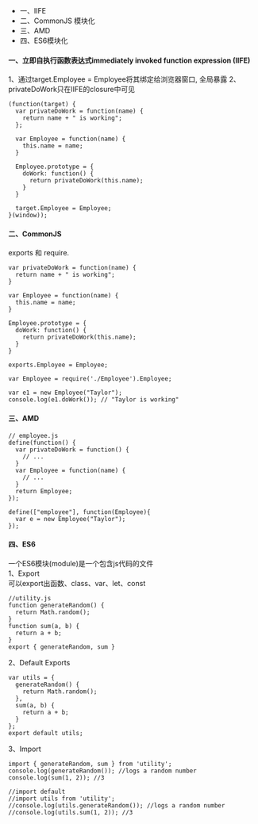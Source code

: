 * 一、IIFE
* 二、CommonJS 模块化
* 三、AMD
* 四、ES6模块化

#### 一、立即自执行函数表达式immediately invoked function expression (IIFE)
1、通过target.Employee = Employee将其绑定给浏览器窗口, 全局暴露
2、privateDoWork只在IIFE的closure中可见
```
(function(target) {
  var privateDoWork = function(name) {
    return name + " is working";
  };

  var Employee = function(name) {
    this.name = name;
  }

  Employee.prototype = {
    doWork: function() {
      return privateDoWork(this.name);
    }
  }

  target.Employee = Employee;
}(window));
```
#### 二、CommonJS
exports 和 require.
```
var privateDoWork = function(name) {
  return name + " is working";
}

var Employee = function(name) {
  this.name = name;
}

Employee.prototype = {
  doWork: function() {
    return privateDoWork(this.name);
  }
}

exports.Employee = Employee;
```
```
var Employee = require('./Employee').Employee;

var e1 = new Employee("Taylor");
console.log(e1.doWork()); // "Taylor is working"
```
#### 三、AMD
```
// employee.js
define(function() {
  var privateDoWork = function() {
    // ...
  }
  var Employee = function(name) {
    // ...
  }
  return Employee;
});
```
```
define(["employee"], function(Employee){
  var e = new Employee("Taylor");
});
```
#### 四、ES6
一个ES6模块(module)是一个包含js代码的文件 <br />
1、Export <br />
可以export出函数、class、var、let、const
```
//utility.js
function generateRandom() {
  return Math.random();
}
function sum(a, b) {
  return a + b;
}
export { generateRandom, sum }
```
2、Default Exports
```
var utils = {
  generateRandom() {
    return Math.random();
  },
  sum(a, b) {
    return a + b;
  }
};
export default utils;
```
3、Import
```
import { generateRandom, sum } from 'utility';
console.log(generateRandom()); //logs a random number
console.log(sum(1, 2)); //3

//import default
//import utils from 'utility';
//console.log(utils.generateRandom()); //logs a random number //console.log(utils.sum(1, 2)); //3
```
